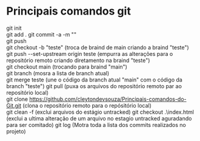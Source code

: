 # Principais comandos git  
git init  
git add .
git commit -a -m ""  
git push  
git checkout -b "teste" (troca de braind de main criando a braind "teste")  
git push --set-upstream origin teste (empurra as alterações para o repositório remoto criando diretamento na braind "teste")  
git checkout main (trocando para braind "main")  
git branch (mosra a lista de branch atual)  
git merge teste (une o código da branch atual "main" com o código da branch "teste")
git pull (puxa os arquivos do repositório remoto par ao repositório local)  
git clone https://github.com/cleytondevsouza/Principais-comandos-do-Git.git  (clona o repositório remoto para o repósitório local)  
git clean -f (exclui arquivos do estágio untracked)
git checkout .\index.html (exclui a ultima alteração de um arquivo no estagio untracked aguradando para ser comitado)
git log (Motra toda a lista dos commits realizados no projeto)